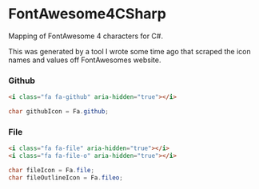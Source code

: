 # FontAwesome4CSharp

Mapping of FontAwesome 4 characters for C#.

This was generated by a tool I wrote some time ago that scraped the icon names and values off FontAwesomes website.

### Github

```html
<i class="fa fa-github" aria-hidden="true"></i>
```

```csharp
char githubIcon = Fa.github;
```

### File

```html
<i class="fa fa-file" aria-hidden="true"></i>
<i class="fa fa-file-o" aria-hidden="true"></i>
```

```csharp
char fileIcon = Fa.file;
char fileOutlineIcon = Fa.fileo;
```
